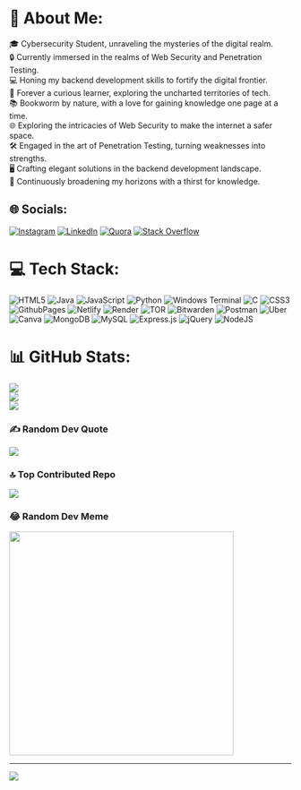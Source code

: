 # 💫 About Me:
🎓 Cybersecurity Student, unraveling the mysteries of the digital realm.<br>🔒 Currently immersed in the realms of Web Security and Penetration Testing.<br>💻 Honing my backend development skills to fortify the digital frontier.<br>🤔 Forever a curious learner, exploring the uncharted territories of tech.<br>📚 Bookworm by nature, with a love for gaining knowledge one page at a time.<br>🌐 Exploring the intricacies of Web Security to make the internet a safer space.<br>🛠️ Engaged in the art of Penetration Testing, turning weaknesses into strengths.<br>🖥️ Crafting elegant solutions in the backend development landscape.<br>🌈 Continuously broadening my horizons with a thirst for knowledge.


## 🌐 Socials:
[![Instagram](https://img.shields.io/badge/Instagram-%23E4405F.svg?logo=Instagram&logoColor=white)](https://instagram.com/mindfulmanish) [![LinkedIn](https://img.shields.io/badge/LinkedIn-%230077B5.svg?logo=linkedin&logoColor=white)](https://linkedin.com/in/nayakkrmanish) [![Quora](https://img.shields.io/badge/Quora-%23B92B27.svg?logo=Quora&logoColor=white)](https://quora.com/profile/Kr-Manish-Nayak) [![Stack Overflow](https://img.shields.io/badge/-Stackoverflow-FE7A16?logo=stack-overflow&logoColor=white)](https://stackoverflow.com/users/nayak-kumar-manish) 

# 💻 Tech Stack:
![HTML5](https://img.shields.io/badge/html5-%23E34F26.svg?style=plastic&logo=html5&logoColor=white) ![Java](https://img.shields.io/badge/java-%23ED8B00.svg?style=plastic&logo=openjdk&logoColor=white) ![JavaScript](https://img.shields.io/badge/javascript-%23323330.svg?style=plastic&logo=javascript&logoColor=%23F7DF1E) ![Python](https://img.shields.io/badge/python-3670A0?style=plastic&logo=python&logoColor=ffdd54) ![Windows Terminal](https://img.shields.io/badge/Windows%20Terminal-%234D4D4D.svg?style=plastic&logo=windows-terminal&logoColor=white) ![C](https://img.shields.io/badge/c-%2300599C.svg?style=plastic&logo=c&logoColor=white) ![CSS3](https://img.shields.io/badge/css3-%231572B6.svg?style=plastic&logo=css3&logoColor=white) ![GithubPages](https://img.shields.io/badge/github%20pages-121013?style=plastic&logo=github&logoColor=white) ![Netlify](https://img.shields.io/badge/netlify-%23000000.svg?style=plastic&logo=netlify&logoColor=#00C7B7) ![Render](https://img.shields.io/badge/Render-%46E3B7.svg?style=plastic&logo=render&logoColor=white) ![TOR](https://img.shields.io/badge/tor-%237E4798.svg?style=plastic&logo=tor-project&logoColor=white) ![Bitwarden](https://img.shields.io/badge/bitwarden-%23175DDC.svg?style=plastic&logo=bitwarden&logoColor=white) ![Postman](https://img.shields.io/badge/Postman-FF6C37?style=plastic&logo=postman&logoColor=white) ![Uber](https://img.shields.io/badge/Uber-%23000000.svg?style=plastic&logo=Uber&logoColor=white) ![Canva](https://img.shields.io/badge/Canva-%2300C4CC.svg?style=plastic&logo=Canva&logoColor=white) ![MongoDB](https://img.shields.io/badge/MongoDB-%234ea94b.svg?style=plastic&logo=mongodb&logoColor=white) ![MySQL](https://img.shields.io/badge/mysql-%2300000f.svg?style=plastic&logo=mysql&logoColor=white) ![Express.js](https://img.shields.io/badge/express.js-%23404d59.svg?style=plastic&logo=express&logoColor=%2361DAFB) ![jQuery](https://img.shields.io/badge/jquery-%230769AD.svg?style=plastic&logo=jquery&logoColor=white) ![NodeJS](https://img.shields.io/badge/node.js-6DA55F?style=plastic&logo=node.js&logoColor=white)
# 📊 GitHub Stats:
![](https://github-readme-stats.vercel.app/api?username=nayakkrmanish&theme=merko&hide_border=false&include_all_commits=true&count_private=true)<br/>
![](https://github-readme-streak-stats.herokuapp.com/?user=nayakkrmanish&theme=merko&hide_border=false)<br/>
![](https://github-readme-stats.vercel.app/api/top-langs/?username=nayakkrmanish&theme=merko&hide_border=false&include_all_commits=true&count_private=true&layout=compact)

### ✍️ Random Dev Quote
![](https://quotes-github-readme.vercel.app/api?type=horizontal&theme=radical)

### 🔝 Top Contributed Repo
![](https://github-contributor-stats.vercel.app/api?username=nayakkrmanish&limit=5&theme=onedark&combine_all_yearly_contributions=true)

### 😂 Random Dev Meme
<img src='https://randommeme-five.vercel.app/' style="height: 400px;"/>

---
[![](https://visitcount.itsvg.in/api?id=nayakkrmanish&icon=0&color=0)](https://visitcount.itsvg.in)

<!-- Proudly created with GPRM ( https://gprm.itsvg.in ) -->
